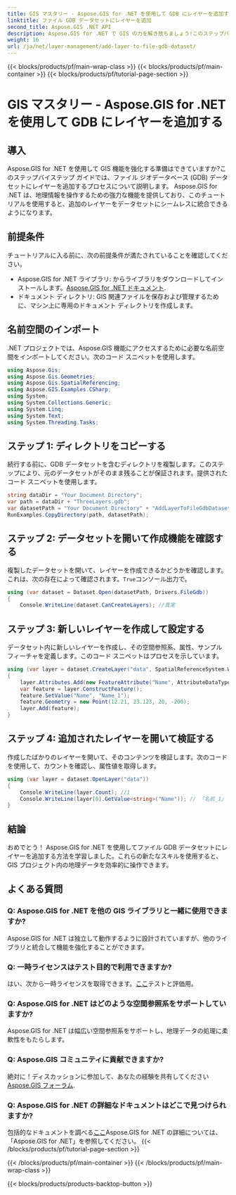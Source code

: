 ```yaml
---
title: GIS マスタリー - Aspose.GIS for .NET を使用して GDB にレイヤーを追加する
linktitle: ファイル GDB データセットにレイヤーを追加
second_title: Aspose.GIS .NET API
description: Aspose.GIS for .NET で GIS の力を解き放ちましょう!このステップバイステップのチュートリアルで、ファイル GDB データセットにレイヤーを追加する方法を学習します。 #地理データ #Aspose #GIS
weight: 16
url: /ja/net/layer-management/add-layer-to-file-gdb-dataset/
---
```


{{< blocks/products/pf/main-wrap-class >}}
{{< blocks/products/pf/main-container >}}
{{< blocks/products/pf/tutorial-page-section >}}

# GIS マスタリー - Aspose.GIS for .NET を使用して GDB にレイヤーを追加する

## 導入
Aspose.GIS for .NET を使用して GIS 機能を強化する準備はできていますか?このステップバイステップ ガイドでは、ファイル ジオデータベース (GDB) データセットにレイヤーを追加するプロセスについて説明します。 Aspose.GIS for .NET は、地理情報を操作するための強力な機能を提供しており、このチュートリアルを使用すると、追加のレイヤーをデータセットにシームレスに統合できるようになります。
## 前提条件
チュートリアルに入る前に、次の前提条件が満たされていることを確認してください。
-  Aspose.GIS for .NET ライブラリ: からライブラリをダウンロードしてインストールします。[Aspose.GIS for .NET ドキュメント](https://reference.aspose.com/gis/net/).
- ドキュメント ディレクトリ: GIS 関連ファイルを保存および管理するために、マシン上に専用のドキュメント ディレクトリを作成します。
## 名前空間のインポート
.NET プロジェクトでは、Aspose.GIS 機能にアクセスするために必要な名前空間をインポートしてください。次のコード スニペットを使用します。
```csharp
using Aspose.Gis;
using Aspose.Gis.Geometries;
using Aspose.Gis.SpatialReferencing;
using Aspose.GIS.Examples.CSharp;
using System;
using System.Collections.Generic;
using System.Linq;
using System.Text;
using System.Threading.Tasks;
```
## ステップ 1: ディレクトリをコピーする
続行する前に、GDB データセットを含むディレクトリを複製します。このステップにより、元のデータセットがそのまま残ることが保証されます。提供されたコード スニペットを使用します。
```csharp
string dataDir = "Your Document Directory";
var path = dataDir + "ThreeLayers.gdb";
var datasetPath = "Your Document Directory" + "AddLayerToFileGdbDataset_out.gdb";
RunExamples.CopyDirectory(path, datasetPath);
```
## ステップ 2: データセットを開いて作成機能を確認する
複製したデータセットを開いて、レイヤーを作成できるかどうかを確認します。これは、次の存在によって確認されます。`True`コンソール出力で。
```csharp
using (var dataset = Dataset.Open(datasetPath, Drivers.FileGdb))
{
    Console.WriteLine(dataset.CanCreateLayers); //真実
```
## ステップ 3: 新しいレイヤーを作成して設定する
データセット内に新しいレイヤーを作成し、その空間参照系、属性、サンプル フィーチャを定義します。このコード スニペットはプロセスを示しています。
```csharp
using (var layer = dataset.CreateLayer("data", SpatialReferenceSystem.Wgs84))
{
    layer.Attributes.Add(new FeatureAttribute("Name", AttributeDataType.String));
    var feature = layer.ConstructFeature();
    feature.SetValue("Name", "Name_1");
    feature.Geometry = new Point(12.21, 23.123, 20, -200);
    layer.Add(feature);
}
```
## ステップ 4: 追加されたレイヤーを開いて検証する
作成したばかりのレイヤーを開いて、そのコンテンツを検証します。次のコードを使用して、カウントを確認し、属性値を取得します。
```csharp
using (var layer = dataset.OpenLayer("data"))
{
    Console.WriteLine(layer.Count); //1
    Console.WriteLine(layer[0].GetValue<string>("Name")); // 「名前_1」
}
```
## 結論
おめでとう！ Aspose.GIS for .NET を使用してファイル GDB データセットにレイヤーを追加する方法を学習しました。これらの新たなスキルを使用すると、GIS プロジェクト内の地理データを効率的に操作できます。
## よくある質問
### Q: Aspose.GIS for .NET を他の GIS ライブラリと一緒に使用できますか?
Aspose.GIS for .NET は独立して動作するように設計されていますが、他のライブラリと統合して機能を強化することができます。
### Q: 一時ライセンスはテスト目的で利用できますか?
はい、次から一時ライセンスを取得できます。[ここ](https://purchase.aspose.com/temporary-license/)テストと評価用。
### Q: Aspose.GIS for .NET はどのような空間参照系をサポートしていますか?
Aspose.GIS for .NET は幅広い空間参照系をサポートし、地理データの処理に柔軟性をもたらします。
### Q: Aspose.GIS コミュニティに貢献できますか?
絶対に！ディスカッションに参加して、あなたの経験を共有してください[Aspose.GIS フォーラム](https://forum.aspose.com/c/gis/33).
### Q: Aspose.GIS for .NET の詳細なドキュメントはどこで見つけられますか?
包括的なドキュメントを調べる[ここ](https://reference.aspose.com/gis/net/)Aspose.GIS for .NET の詳細については、「Aspose.GIS for .NET」を参照してください。
{{< /blocks/products/pf/tutorial-page-section >}}

{{< /blocks/products/pf/main-container >}}
{{< /blocks/products/pf/main-wrap-class >}}

{{< blocks/products/products-backtop-button >}}
